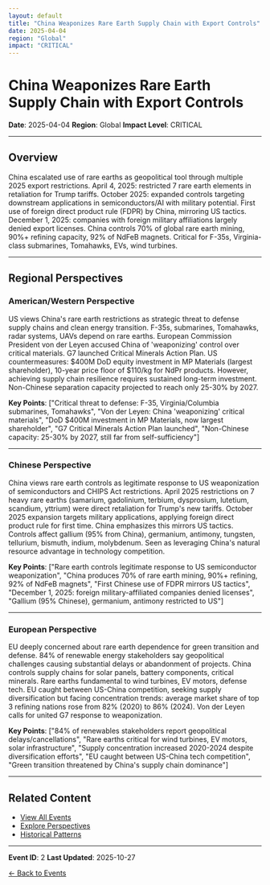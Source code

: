 ```yaml
---
layout: default
title: "China Weaponizes Rare Earth Supply Chain with Export Controls"
date: 2025-04-04
region: "Global"
impact: "CRITICAL"
---
```


# China Weaponizes Rare Earth Supply Chain with Export Controls

**Date**: 2025-04-04
**Region**: Global
**Impact Level**: CRITICAL

---

## Overview

China escalated use of rare earths as geopolitical tool through multiple 2025 export restrictions. April 4, 2025: restricted 7 rare earth elements in retaliation for Trump tariffs. October 2025: expanded controls targeting downstream applications in semiconductors/AI with military potential. First use of foreign direct product rule (FDPR) by China, mirroring US tactics. December 1, 2025: companies with foreign military affiliations largely denied export licenses. China controls 70% of global rare earth mining, 90%+ refining capacity, 92% of NdFeB magnets. Critical for F-35s, Virginia-class submarines, Tomahawks, EVs, wind turbines.

---

## Regional Perspectives

### American/Western Perspective

US views China's rare earth restrictions as strategic threat to defense supply chains and clean energy transition. F-35s, submarines, Tomahawks, radar systems, UAVs depend on rare earths. European Commission President von der Leyen accused China of 'weaponizing' control over critical materials. G7 launched Critical Minerals Action Plan. US countermeasures: $400M DoD equity investment in MP Materials (largest shareholder), 10-year price floor of $110/kg for NdPr products. However, achieving supply chain resilience requires sustained long-term investment. Non-Chinese separation capacity projected to reach only 25-30% by 2027.

**Key Points**: ["Critical threat to defense: F-35, Virginia/Columbia submarines, Tomahawks", "Von der Leyen: China 'weaponizing' critical materials", "DoD $400M investment in MP Materials, now largest shareholder", "G7 Critical Minerals Action Plan launched", "Non-Chinese capacity: 25-30% by 2027, still far from self-sufficiency"]

---

### Chinese Perspective

China views rare earth controls as legitimate response to US weaponization of semiconductors and CHIPS Act restrictions. April 2025 restrictions on 7 heavy rare earths (samarium, gadolinium, terbium, dysprosium, lutetium, scandium, yttrium) were direct retaliation for Trump's new tariffs. October 2025 expansion targets military applications, applying foreign direct product rule for first time. China emphasizes this mirrors US tactics. Controls affect gallium (95% from China), germanium, antimony, tungsten, tellurium, bismuth, indium, molybdenum. Seen as leveraging China's natural resource advantage in technology competition.

**Key Points**: ["Rare earth controls legitimate response to US semiconductor weaponization", "China produces 70% of rare earth mining, 90%+ refining, 92% of NdFeB magnets", "First Chinese use of FDPR mirrors US tactics", "December 1, 2025: foreign military-affiliated companies denied licenses", "Gallium (95% Chinese), germanium, antimony restricted to US"]

---

### European Perspective

EU deeply concerned about rare earth dependence for green transition and defense. 84% of renewable energy stakeholders say geopolitical challenges causing substantial delays or abandonment of projects. China controls supply chains for solar panels, battery components, critical minerals. Rare earths fundamental to wind turbines, EV motors, defense tech. EU caught between US-China competition, seeking supply diversification but facing concentration trends: average market share of top 3 refining nations rose from 82% (2020) to 86% (2024). Von der Leyen calls for united G7 response to weaponization.

**Key Points**: ["84% of renewables stakeholders report geopolitical delays/cancellations", "Rare earths critical for wind turbines, EV motors, solar infrastructure", "Supply concentration increased 2020-2024 despite diversification efforts", "EU caught between US-China tech competition", "Green transition threatened by China's supply chain dominance"]

---


## Related Content

- [View All Events](/events/)
- [Explore Perspectives](/perspectives/)
- [Historical Patterns](/historical-patterns/)

---

**Event ID**: 2
**Last Updated**: 2025-10-27

[← Back to Events](/events/)
